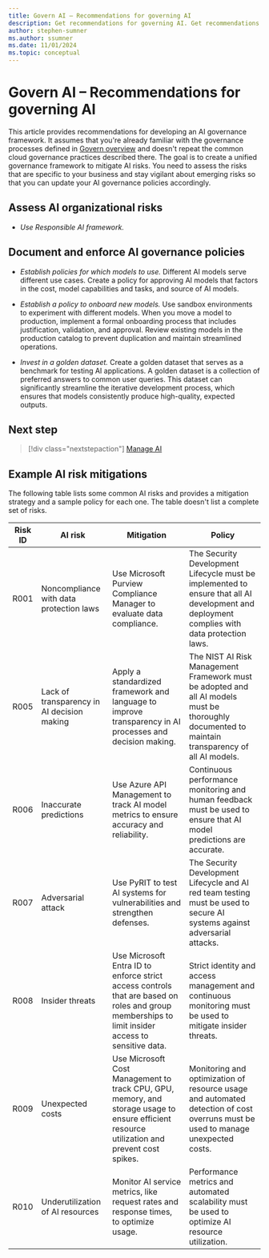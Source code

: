```yaml
---
title: Govern AI – Recommendations for governing AI
description: Get recommendations for governing AI. Get recommendations for governing models, costs, security, operations, compliance, and data management.
author: stephen-sumner
ms.author: ssumner
ms.date: 11/01/2024
ms.topic: conceptual
---
```


# Govern AI – Recommendations for governing AI

This article provides recommendations for developing an AI governance framework. It assumes that you're already familiar with the governance processes defined in [Govern overview](/azure/cloud-adoption-framework/govern/) and doesn't repeat the common cloud governance practices described there.  The goal is to create a unified governance framework to mitigate AI risks. You need to assess the risks that are specific to your business and stay vigilant about emerging risks so that you can update your AI governance policies accordingly.

## Assess AI organizational risks

- *Use Responsible AI framework.*

## Document and enforce AI governance policies

- *Establish policies for which models to use.* Different AI models serve different use cases. Create a policy for approving AI models that factors in the cost, model capabilities and tasks, and source of AI models.

- *Establish a policy to onboard new models.* Use sandbox environments to experiment with different models. When you move a model to production, implement a formal onboarding process that includes justification, validation, and approval. Review existing models in the production catalog to prevent duplication and maintain streamlined operations.

- *Invest in a golden dataset.* Create a golden dataset that serves as a benchmark for testing AI applications. A golden dataset is a collection of preferred answers to common user queries. This dataset can significantly streamline the iterative development process, which ensures that models consistently produce high-quality, expected outputs.

## Next step

> [!div class="nextstepaction"]
> [Manage AI](manage.md)

## Example AI risk mitigations

The following table lists some common AI risks and provides a mitigation strategy and a sample policy for each one. The table doesn't list a complete set of risks.

| Risk ID | AI risk  | Mitigation | Policy|
|---|---|---|---|
| R001    | Noncompliance with data protection laws  | Use Microsoft Purview Compliance Manager to evaluate data compliance.                                  |The Security Development Lifecycle must be implemented to ensure that all AI development and deployment complies with data protection laws.          |
| R005    | Lack of transparency in AI decision making | Apply a standardized framework and language to improve transparency in AI processes and decision making.                 | The NIST AI Risk Management Framework must be adopted and all AI models must be thoroughly documented to maintain transparency of all AI models.              |
| R006    | Inaccurate predictions           | Use Azure API Management to track AI model metrics to ensure accuracy and reliability.                          |Continuous performance monitoring and human feedback must be used to ensure that AI model predictions are accurate.               |
| R007    | Adversarial attack             | Use PyRIT to test AI systems for vulnerabilities and strengthen defenses.                                |The Security Development Lifecycle and AI red team testing must be used to secure AI systems against adversarial attacks. |
| R008    | Insider threats              | Use Microsoft Entra ID to enforce strict access controls that are based on roles and group memberships to limit insider access to sensitive data.      | Strict identity and access management and continuous monitoring must be used to mitigate insider threats.           |
| R009    | Unexpected costs              | Use Microsoft Cost Management to track CPU, GPU, memory, and storage usage to ensure efficient resource utilization and prevent cost spikes. |Monitoring and optimization of resource usage and automated detection of cost overruns must be used to manage unexpected costs.      |
| R010    | Underutilization of AI resources      | Monitor AI service metrics, like request rates and response times, to optimize usage.                          | Performance metrics and automated scalability must be used to optimize AI resource utilization.               |

